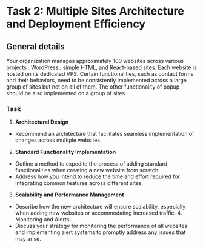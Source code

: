 # Task 2: Multiple Sites Architecture and Deployment Efficiency

## General details
Your organization manages approximately 100 websites across various projects : WordPress , simple HTML, and React-based sites. Each website is hosted on its dedicated VPS. Certain functionalities, such as contact forms and their behaviors, need to be consistently implemented across a large group of sites but not on all of them. The other functionality of popup should be also implemented on a group of sites.

### Task
1. **Architectural Design**
* Recommend an architecture that facilitates seamless implementation of changes
across multiple websites.


2. **Standard Functionality Implementation**
* Outline a method to expedite the process of adding standard functionalities when creating a new website from scratch.
* Address how you intend to reduce the time and effort required for integrating common features across different sites.


3. **Scalability and Performance Management**
* Describe how the new architecture will ensure scalability, especially when adding
new websites or accommodating increased traffic. 4. Monitoring and Alerts:
* Discuss your strategy for monitoring the performance of all websites and implementing alert systems to promptly address any issues that may arise.
